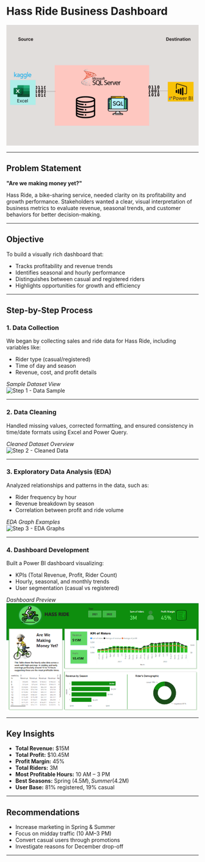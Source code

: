 # Hass Ride Business Dashboard
![](kaggle_to_powerbi.gif)

---

## Problem Statement

**"Are we making money yet?"**

Hass Ride, a bike-sharing service, needed clarity on its profitability and growth performance. Stakeholders wanted a clear, visual interpretation of business metrics to evaluate revenue, seasonal trends, and customer behaviors for better decision-making.

---

## Objective

To build a visually rich dashboard that:

- Tracks profitability and revenue trends
- Identifies seasonal and hourly performance
- Distinguishes between casual and registered riders
- Highlights opportunities for growth and efficiency

---

## Step-by-Step Process

###  1. Data Collection

We began by collecting sales and ride data for Hass Ride, including variables like:

- Rider type (casual/registered)
- Time of day and season
- Revenue, cost, and profit details

_Sample Dataset View_  
![Step 1 - Data Sample](images/step1_data_sample.png)

---

### 2. Data Cleaning

Handled missing values, corrected formatting, and ensured consistency in time/date formats using Excel and Power Query.

_Cleaned Dataset Overview_  
![Step 2 - Cleaned Data](images/step2_cleaned_data.png)

---

###  3. Exploratory Data Analysis (EDA)

Analyzed relationships and patterns in the data, such as:

- Rider frequency by hour
- Revenue breakdown by season
- Correlation between profit and ride volume

 _EDA Graph Examples_  
![Step 3 - EDA Graphs](images/step3_eda_graphs.png)

---

### 4. Dashboard Development

Built a Power BI dashboard visualizing:

- KPIs (Total Revenue, Profit, Rider Count)
- Hourly, seasonal, and monthly trends
- User segmentation (casual vs registered)

 _Dashboard Preview_  
![Step 4 - Final Dashboard](Hassride-sales-DB.png)

---

## Key Insights

-  **Total Revenue:** $15M  
-  **Total Profit:** $10.45M  
-  **Profit Margin:** 45%  
-  **Total Riders:** 3M  
-  **Most Profitable Hours:** 10 AM – 3 PM  
-  **Best Seasons:** Spring ($4.5M), Summer ($4.2M)  
-  **User Base:** 81% registered, 19% casual  

---

## Recommendations

- Increase marketing in Spring & Summer
- Focus on midday traffic (10 AM–3 PM)
- Convert casual users through promotions
- Investigate reasons for December drop-off

---



